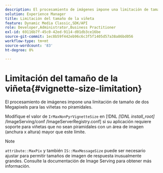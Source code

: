 ```yaml
---
description: El procesamiento de imágenes impone una limitación de tamaño de dos Megapixels para las viñetas no piramidales.
solution: Experience Manager
title: Limitación del tamaño de la viñeta
feature: Dynamic Media Classic,SDK/API
role: Developer,Administrator,Business Practitioner
exl-id: 69116b7f-45c0-42ed-9114-d01db3ce16be
source-git-commit: 1ec8b59f442eb96c6c3f5f1405d57a38a86bd056
workflow-type: tm+mt
source-wordcount: '83'
ht-degree: 0%

---
```


# Limitación del tamaño de la viñeta{#vignette-size-limitation}

El procesamiento de imágenes impone una limitación de tamaño de dos Megapixels para las viñetas no piramidales.

Modifique el valor de `IrMaxNonPyrVignetteSize` en [!DNL *[!DNL install_root]* /ImageServing/conf /ImageServerRegistry.conf] si su aplicación requiere soporte para viñetas que no sean piramidales con un área de imagen (anchura x altura) mayor que este límite.

>[!NOTE]
>
>`attribute::MaxPix` y también  `IS::MaxMessageSize` puede ser necesario ajustar para permitir tamaños de imagen de respuesta inusualmente grandes. Consulte la documentación de Image Serving para obtener más información.
